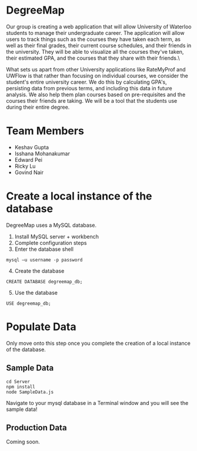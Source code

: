 # DegreeMap

Our group is creating a web application that will allow University of Waterloo students to manage their undergraduate career. The application will allow users to track things such as the courses they have taken each term, as well as their final grades, their current course schedules, and their friends in the university. They will be able to visualize all the courses they've taken, their estimated GPA, and the courses that they share with their friends.\\

What sets us apart from other University applications like RateMyProf and UWFlow is that rather than focusing on individual courses, we consider the student's entire university career. We do this by calculating GPA's, persisting data from previous terms, and including this data in future analysis. We also help them plan courses based on pre-requisites and the courses their friends are taking. We will be a tool that the students use during their entire degree.

# Team Members
- Keshav Gupta 
- Isshana Mohanakumar 
- Edward Pei 
- Ricky Lu
- Govind Nair

# Create a local instance of the database

DegreeMap uses a MySQL database.

1. Install MySQL server + workbench
2. Complete configuration steps
3. Enter the database shell

`mysql –u username -p password`

4. Create the database

`CREATE DATABASE degreemap_db;`

5. Use the database

`USE degreemap_db;`

# Populate Data

Only move onto this step once you complete the creation of a local instance of the database.

## Sample Data

```
cd Server
npm install
node SampleData.js
```

Navigate to your mysql database in a Terminal window and you will see the sample data!

## Production Data

Coming soon.
